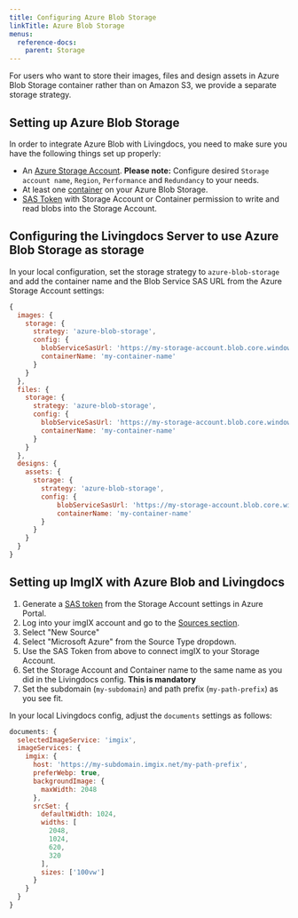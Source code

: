 ```yaml
---
title: Configuring Azure Blob Storage
linkTitle: Azure Blob Storage
menus:
  reference-docs:
    parent: Storage
---
```


For users who want to store their images, files and design assets in Azure Blob Storage container rather than on Amazon S3, we provide a separate storage strategy.

## Setting up Azure Blob Storage

In order to integrate Azure Blob with Livingdocs, you need to make sure you have the following things set up properly:

* An [Azure Storage Account](https://docs.microsoft.com/en-us/azure/storage/common/storage-account-create?tabs=azure-portal). **Please note:** Configure desired `Storage account name`, `Region`, `Performance` and `Redundancy` to your needs.
* At least one [container](https://docs.microsoft.com/en-us/azure/storage/blobs/blob-containers-portal) on your Azure Blob Storage.
* [SAS Token](https://docs.microsoft.com/en-us/azure/cognitive-services/translator/document-translation/create-sas-tokens?tabs=Containers) with Storage Account or Container permission to write and read blobs into the Storage Account.

## Configuring the Livingdocs Server to use Azure Blob Storage as storage

In your local configuration, set the storage strategy to `azure-blob-storage` and add the container name and the Blob Service SAS URL from the Azure Storage Account settings:

```js
{
  images: {
    storage: {
      strategy: 'azure-blob-storage',
      config: {
        blobServiceSasUrl: 'https://my-storage-account.blob.core.windows.net/?my-SAS-token',
        containerName: 'my-container-name'
      }
    }
  },
  files: {
    storage: {
      strategy: 'azure-blob-storage',
      config: {
        blobServiceSasUrl: 'https://my-storage-account.blob.core.windows.net/?my-SAS-token',
        containerName: 'my-container-name'
      }
    }
  },
  designs: {
    assets: {
      storage: {
        strategy: 'azure-blob-storage',
        config: {
            blobServiceSasUrl: 'https://my-storage-account.blob.core.windows.net/?my-SAS-token',
            containerName: 'my-container-name'
        }
      }
    }
  }
}
```


## Setting up ImgIX with Azure Blob and Livingdocs

1. Generate a [SAS token](https://docs.microsoft.com/en-us/azure/cognitive-services/translator/document-translation/create-sas-tokens?tabs=Containers) from the Storage Account settings in Azure Portal.
2. Log into your imgIX account and go to the [Sources section](https://dashboard.imgix.com/sources).
3. Select "New Source"
4. Select "Microsoft Azure" from the Source Type dropdown.
5. Use the SAS Token from above to connect imgIX to your Storage Account.
5. Set the Storage Account and Container name to the same name as you did in the Livingdocs config. **This is mandatory**
6. Set the subdomain (`my-subdomain`) and path prefix (`my-path-prefix`) as you see fit.

In your local Livingdocs config, adjust the `documents` settings as follows:

```js
documents: {
  selectedImageService: 'imgix',
  imageServices: {
    imgix: {
      host: 'https://my-subdomain.imgix.net/my-path-prefix',
      preferWebp: true,
      backgroundImage: {
        maxWidth: 2048
      },
      srcSet: {
        defaultWidth: 1024,
        widths: [
          2048,
          1024,
          620,
          320
        ],
        sizes: ['100vw']
      }
    }
  }
}
```
